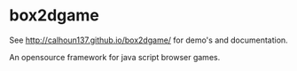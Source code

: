 box2dgame
=========

See http://calhoun137.github.io/box2dgame/ for demo's and documentation.

An opensource framework for java script browser games.

